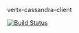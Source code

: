 vertx-cassandra-client

[![Build Status](https://travis-ci.org/vert-x3/vertx-cassandra-client.svg?branch=initial-work)](https://travis-ci.org/vert-x3/vertx-cassandra-client)
